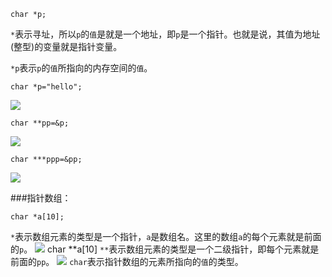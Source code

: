 	char *p;
`*`表示寻址，所以`p`的`值`是就是一个地址，即`p`是一个指针。也就是说，其值为地址(整型)的变量就是指针变量。

`*p`表示`p`的`值`所指向的内存空间的`值`。

	char *p="hello";
![](https://raw.githubusercontent.com/sunbay/note/master/C%E8%AF%AD%E8%A8%80/images/char%20-p.png)

	char **pp=&p;
![](https://raw.githubusercontent.com/sunbay/note/master/C%E8%AF%AD%E8%A8%80/images/char%20--pp.png)
	
	char ***ppp=&pp;
![](https://raw.githubusercontent.com/sunbay/note/master/C%E8%AF%AD%E8%A8%80/images/char%20---ppp.png)

###指针数组：

	char *a[10];
`*`表示数组元素的类型是一个指针，`a`是数组名。这里的数组`a`的每个元素就是前面的`p`。
![](https://github.com/sunbay/note/raw/master/C%E8%AF%AD%E8%A8%80/images/%E6%8C%87%E9%92%88%E6%95%B0%E7%BB%84.png)
	char **a[10]
`**`表示数组元素的类型是一个二级指针，即每个元素就是前面的`pp`。
![](https://github.com/sunbay/note/raw/master/C%E8%AF%AD%E8%A8%80/images/%E4%BA%8C%E7%BA%A7%E6%8C%87%E9%92%88%E6%95%B0%E7%BB%84.png)
`char`表示指针数组的元素所指向的`值`的类型。



